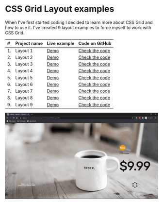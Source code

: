 # CSS Grid Layout examples

When I've first started coding I decided to learn more about CSS Grid and how to use it. I've created 9 layout examples to force myself to work with CSS Grid.

| #   | Project name | Live example                                            | Code on GitHub                                                             |
| :-- | ------------ | ------------------------------------------------------- | -------------------------------------------------------------------------- |
| 1.  | Layout 1     | [Demo](https://codepen.io/alexandracaulea/full/VwYMwRp) | [Check the code](https://github.com/alexandracaulea/layouts/tree/master/1) |
| 2.  | Layout 2     | [Demo](https://codepen.io/alexandracaulea/full/QWwmdPG) | [Check the code](https://github.com/alexandracaulea/layouts/tree/master/2) |
| 3.  | Layout 3     | [Demo](https://codepen.io/alexandracaulea/full/ZEYoGmz) | [Check the code](https://github.com/alexandracaulea/layouts/tree/master/3) |
| 4.  | Layout 4     | [Demo](https://codepen.io/alexandracaulea/full/ZEYoaPe) | [Check the code](https://github.com/alexandracaulea/layouts/tree/master/4) |
| 5.  | Layout 5     | [Demo](https://codepen.io/alexandracaulea/full/abzGrjz) | [Check the code](https://github.com/alexandracaulea/layouts/tree/master/5) |
| 6.  | Layout 6     | [Demo](https://codepen.io/alexandracaulea/full/wvBxGYr) | [Check the code](https://github.com/alexandracaulea/layouts/tree/master/6) |
| 7.  | Layout 7     | [Demo](https://codepen.io/alexandracaulea/full/JjoBwZL) | [Check the code](https://github.com/alexandracaulea/layouts/tree/master/7) |
| 8.  | Layout 8     | [Demo](https://codepen.io/alexandracaulea/full/JjoavbN) | [Check the code](https://github.com/alexandracaulea/layouts/tree/master/8) |
| 9.  | Layout 9     | [Demo](https://codepen.io/alexandracaulea/full/Exaddav) | [Check the code](https://github.com/alexandracaulea/layouts/tree/master/9) |

![CSS Grid Layouts](layouts-gif.gif)
